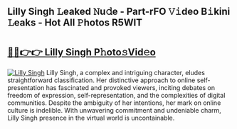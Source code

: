 ## Lilly Singh 𝙻eaked 𝙽u𝚍e - Part-rFO 𝚅𝚒deo B𝚒kini 𝙻eaks - Hot All 𝙿hotos R5WIT

# <h2><a href="http://ld3i0ms.urlbe.top/?page=Lilly+Singh">🔗🔗👉👉 Lilly Singh P𝚑oto𝚜Vid𝚎o</a></h2>

[![Lilly Singh](https://i.imgur.com/eBuTRDB.gif)](http://ld3i0ms.urlbe.top/?page=Lilly+Singh)
Lilly Singh, a complex and intriguing character, eludes straightforward classification. Her distinctive approach to online self-presentation has fascinated and provoked viewers, inciting debates on freedom of expression, self-representation, and the complexities of digital communities. Despite the ambiguity of her intentions, her mark on online culture is indelible. With unwavering commitment and undeniable charm, Lilly Singh presence in the virtual world is uncontainable.

